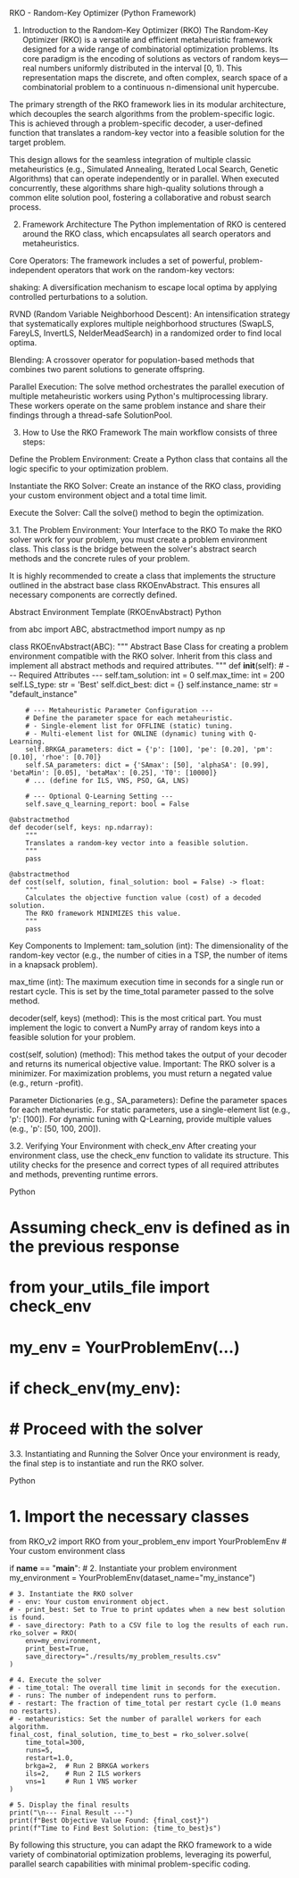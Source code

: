 RKO - Random-Key Optimizer (Python Framework)
1. Introduction to the Random-Key Optimizer (RKO)
The Random-Key Optimizer (RKO) is a versatile and efficient metaheuristic framework designed for a wide range of combinatorial optimization problems. Its core paradigm is the encoding of solutions as vectors of random keys—real numbers uniformly distributed in the interval [0, 1). This representation maps the discrete, and often complex, search space of a combinatorial problem to a continuous n-dimensional unit hypercube.

The primary strength of the RKO framework lies in its modular architecture, which decouples the search algorithms from the problem-specific logic. This is achieved through a problem-specific decoder, a user-defined function that translates a random-key vector into a feasible solution for the target problem.

This design allows for the seamless integration of multiple classic metaheuristics (e.g., Simulated Annealing, Iterated Local Search, Genetic Algorithms) that can operate independently or in parallel. When executed concurrently, these algorithms share high-quality solutions through a common elite solution pool, fostering a collaborative and robust search process.

2. Framework Architecture
The Python implementation of RKO is centered around the RKO class, which encapsulates all search operators and metaheuristics.

Core Operators: The framework includes a set of powerful, problem-independent operators that work on the random-key vectors:

shaking: A diversification mechanism to escape local optima by applying controlled perturbations to a solution.

RVND (Random Variable Neighborhood Descent): An intensification strategy that systematically explores multiple neighborhood structures (SwapLS, FareyLS, InvertLS, NelderMeadSearch) in a randomized order to find local optima.

Blending: A crossover operator for population-based methods that combines two parent solutions to generate offspring.

Parallel Execution: The solve method orchestrates the parallel execution of multiple metaheuristic workers using Python's multiprocessing library. These workers operate on the same problem instance and share their findings through a thread-safe SolutionPool.

3. How to Use the RKO Framework
The main workflow consists of three steps:

Define the Problem Environment: Create a Python class that contains all the logic specific to your optimization problem.

Instantiate the RKO Solver: Create an instance of the RKO class, providing your custom environment object and a total time limit.

Execute the Solver: Call the solve() method to begin the optimization.

3.1. The Problem Environment: Your Interface to the RKO
To make the RKO solver work for your problem, you must create a problem environment class. This class is the bridge between the solver's abstract search methods and the concrete rules of your problem.

It is highly recommended to create a class that implements the structure outlined in the abstract base class RKOEnvAbstract. This ensures all necessary components are correctly defined.

Abstract Environment Template (RKOEnvAbstract)
Python

from abc import ABC, abstractmethod
import numpy as np

class RKOEnvAbstract(ABC):
    """
    Abstract Base Class for creating a problem environment compatible with the RKO solver.
    Inherit from this class and implement all abstract methods and required attributes.
    """
    def __init__(self):
        # --- Required Attributes ---
        self.tam_solution: int = 0
        self.max_time: int = 200
        self.LS_type: str = 'Best'
        self.dict_best: dict = {}
        self.instance_name: str = "default_instance"

        # --- Metaheuristic Parameter Configuration ---
        # Define the parameter space for each metaheuristic.
        # - Single-element list for OFFLINE (static) tuning.
        # - Multi-element list for ONLINE (dynamic) tuning with Q-Learning.
        self.BRKGA_parameters: dict = {'p': [100], 'pe': [0.20], 'pm': [0.10], 'rhoe': [0.70]}
        self.SA_parameters: dict = {'SAmax': [50], 'alphaSA': [0.99], 'betaMin': [0.05], 'betaMax': [0.25], 'T0': [10000]}
        # ... (define for ILS, VNS, PSO, GA, LNS)

        # --- Optional Q-Learning Setting ---
        self.save_q_learning_report: bool = False

    @abstractmethod
    def decoder(self, keys: np.ndarray):
        """
        Translates a random-key vector into a feasible solution.
        """
        pass

    @abstractmethod
    def cost(self, solution, final_solution: bool = False) -> float:
        """
        Calculates the objective function value (cost) of a decoded solution.
        The RKO framework MINIMIZES this value.
        """
        pass
Key Components to Implement:
tam_solution (int): The dimensionality of the random-key vector (e.g., the number of cities in a TSP, the number of items in a knapsack problem).

max_time (int): The maximum execution time in seconds for a single run or restart cycle. This is set by the time_total parameter passed to the solve method.

decoder(self, keys) (method): This is the most critical part. You must implement the logic to convert a NumPy array of random keys into a feasible solution for your problem.

cost(self, solution) (method): This method takes the output of your decoder and returns its numerical objective value. Important: The RKO solver is a minimizer. For maximization problems, you must return a negated value (e.g., return -profit).

Parameter Dictionaries (e.g., SA_parameters): Define the parameter spaces for each metaheuristic. For static parameters, use a single-element list (e.g., 'p': [100]). For dynamic tuning with Q-Learning, provide multiple values (e.g., 'p': [50, 100, 200]).

3.2. Verifying Your Environment with check_env
After creating your environment class, use the check_env function to validate its structure. This utility checks for the presence and correct types of all required attributes and methods, preventing runtime errors.

Python

# Assuming check_env is defined as in the previous response
# from your_utils_file import check_env 

# my_env = YourProblemEnv(...)
# if check_env(my_env):
#     # Proceed with the solver
3.3. Instantiating and Running the Solver
Once your environment is ready, the final step is to instantiate and run the RKO solver.

Python

# 1. Import the necessary classes
from RKO_v2 import RKO
from your_problem_env import YourProblemEnv # Your custom environment class

if __name__ == "__main__":
    # 2. Instantiate your problem environment
    my_environment = YourProblemEnv(dataset_name="my_instance")

    # 3. Instantiate the RKO solver
    # - env: Your custom environment object.
    # - print_best: Set to True to print updates when a new best solution is found.
    # - save_directory: Path to a CSV file to log the results of each run.
    rko_solver = RKO(
        env=my_environment,
        print_best=True,
        save_directory="./results/my_problem_results.csv"
    )

    # 4. Execute the solver
    # - time_total: The overall time limit in seconds for the execution.
    # - runs: The number of independent runs to perform.
    # - restart: The fraction of time_total per restart cycle (1.0 means no restarts).
    # - metaheuristics: Set the number of parallel workers for each algorithm.
    final_cost, final_solution, time_to_best = rko_solver.solve(
        time_total=300,
        runs=5,
        restart=1.0,
        brkga=2,  # Run 2 BRKGA workers
        ils=2,    # Run 2 ILS workers
        vns=1     # Run 1 VNS worker
    )

    # 5. Display the final results
    print("\n--- Final Result ---")
    print(f"Best Objective Value Found: {final_cost}")
    print(f"Time to Find Best Solution: {time_to_best}s")
By following this structure, you can adapt the RKO framework to a wide variety of combinatorial optimization problems, leveraging its powerful, parallel search capabilities with minimal problem-specific coding.
